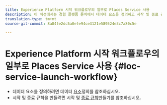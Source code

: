 ```yaml
---
title: Experience Platform 시작 워크플로우의 일부로 Places Service 사용
description: 이 섹션에서는 경험 플랫폼 론치에서 데이터 요소를 정의하고 시작 및 종료 규칙을 만드는 방법에 대한 정보를 제공하며, 이는 위치 서비스에서 사용할 수 있습니다.
translation-type: tm+mt
source-git-commit: 8a84fe2dc5a0efe94ce3121e589524e3c7a80c5e

---
```



# Experience Platform 시작 워크플로우의 일부로 Places Service 사용 {#loc-service-launch-workflow}

* 데이터 요소를 정의하려면 데이터 [요소](/help/use-places-launch-workflow/define-data-elements.md)정의를 참조하십시오.
* 시작 및 종료 규칙을 만들려면 시작 및 [종료 규칙](/help/use-places-launch-workflow/create-rule-places-property.md)만들기를 참조하십시오.